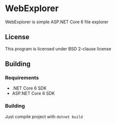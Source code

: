 ﻿# WebExplorer
WebExplorer is simple ASP.NET Core 6 file explorer

## License
This program is licensed under BSD 2-clause license

## Building
### Requirements
<ul>
    <li>.NET Core 6 SDK</li>
    <li>ASP.NET Core 6 SDK</li>
</ul>

### Building
Just compile project with `dotnet build`